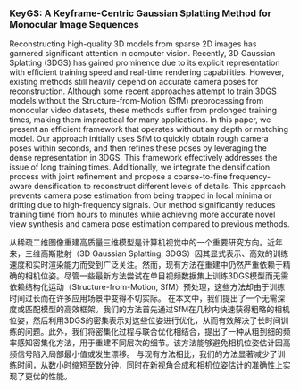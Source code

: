 ### KeyGS: A Keyframe-Centric Gaussian Splatting Method for Monocular Image Sequences

Reconstructing high-quality 3D models from sparse 2D images has garnered significant attention in computer vision. Recently, 3D Gaussian Splatting (3DGS) has gained prominence due to its explicit representation with efficient training speed and real-time rendering capabilities. However, existing methods still heavily depend on accurate camera poses for reconstruction. Although some recent approaches attempt to train 3DGS models without the Structure-from-Motion (SfM) preprocessing from monocular video datasets, these methods suffer from prolonged training times, making them impractical for many applications. In this paper, we present an efficient framework that operates without any depth or matching model. Our approach initially uses SfM to quickly obtain rough camera poses within seconds, and then refines these poses by leveraging the dense representation in 3DGS. This framework effectively addresses the issue of long training times. Additionally, we integrate the densification process with joint refinement and propose a coarse-to-fine frequency-aware densification to reconstruct different levels of details. This approach prevents camera pose estimation from being trapped in local minima or drifting due to high-frequency signals. Our method significantly reduces training time from hours to minutes while achieving more accurate novel view synthesis and camera pose estimation compared to previous methods.

从稀疏二维图像重建高质量三维模型是计算机视觉中的一个重要研究方向。近年来，三维高斯散射（3D Gaussian Splatting, 3DGS）因其显式表示、高效的训练速度和实时渲染能力而受到广泛关注。然而，现有方法在重建中仍然严重依赖于精确的相机位姿。尽管一些最新方法尝试在单目视频数据集上训练3DGS模型而无需依赖结构化运动（Structure-from-Motion, SfM）预处理，这些方法却由于训练时间过长而在许多应用场景中变得不切实际。
在本文中，我们提出了一个无需深度或匹配模型的高效框架。我们的方法首先通过SfM在几秒内快速获得粗略的相机位姿，然后利用3DGS的密集表示对这些位姿进行优化，从而有效解决了长时间训练的问题。此外，我们将密集化过程与联合优化相结合，提出了一种从粗到细的频率感知密集化方法，用于重建不同层次的细节。该方法能够避免相机位姿估计因高频信号陷入局部最小值或发生漂移。
与现有方法相比，我们的方法显著减少了训练时间，从数小时缩短至数分钟，同时在新视角合成和相机位姿估计的准确性上实现了更优的性能。
